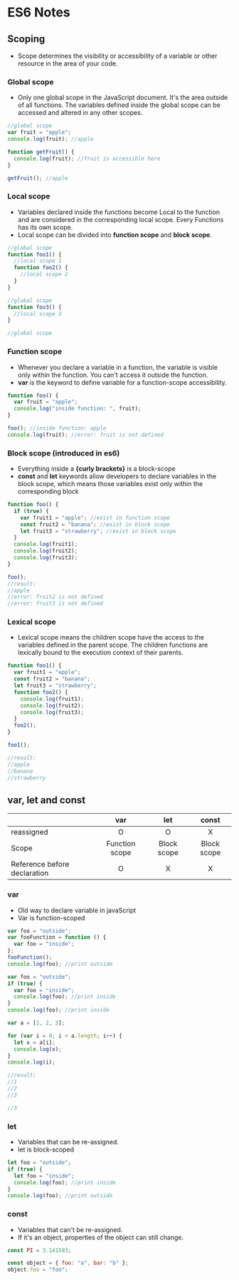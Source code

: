# ES6 Notes

## Scoping

- Scope determines the visibility or accessibility of a variable or other resource in the area of your code.

### Global scope

- Only one global scope in the JavaScript document. It's the area outside of all functions. The variables defined inside the global scope can be accessed and altered in any other scopes.

```javascript
//global scope
var fruit = "apple";
console.log(fruit); //apple

function getFruit() {
  console.log(fruit); //fruit is accessible here
}

getFruit(); //apple
```

### Local scope

- Variables declared inside the functions become Local to the function and are considered in the corresponding local scope. Every Functions has its own scope.
- Local scope can be divided into **function scope** and **block scope**.

```javascript
//global scope
function foo1() {
  //local scope 1
  function foo2() {
    //local scope 2
  }
}

//global scope
function foo3() {
  //local scope 3
}

//global scope
```

### Function scope

- Whenever you declare a variable in a function, the variable is visible only within the function. You can't access it outside the function.
- **var** is the keyword to define variable for a function-scope accessibility.

```javascript
function foo() {
  var fruit = "apple";
  console.log("inside function: ", fruit);
}

foo(); //inside function: apple
console.log(fruit); //error: fruit is not defined
```

### Block scope (introduced in es6)

- Everything inside a **{curly brackets}** is a block-scope
- **const** and **let** keywords allow developers to declare variables in the block scope, which means those variables exist only within the corresponding block

```javascript
function foo() {
  if (true) {
    var fruit1 = "apple"; //exist in function scope
    const fruit2 = "banana"; //exist in block scope
    let fruit3 = "strawberry"; //exist in block scope
  }
  console.log(fruit1);
  console.log(fruit2);
  console.log(fruit3);
}

foo();
//result:
//apple
//error: fruit2 is not defined
//error: fruit3 is not defined
```

### Lexical scope

- Lexical scope means the children scope have the access to the variables defined in the parent scope. The children functions are lexically bound to the execution context of their parents.

```javascript
function foo1() {
  var fruit1 = "apple";
  const fruit2 = "banana";
  let fruit3 = "strawberry";
  function foo2() {
    console.log(fruit1);
    console.log(fruit2);
    console.log(fruit3);
  }
  foo2();
}

foo1();

//result:
//apple
//banana
//strawberry
```

## var, let and const

|                              |      var       |     let     |    const    |
| ---------------------------- | :------------: | :---------: | :---------: |
| reassigned                   |       O        |      O      |      X      |
| Scope                        | Function scope | Block scope | Block scope |
| Reference before declaration |       O        |      X      |      X      |

### var

- Old way to declare variable in javaScript
- Var is function-scoped

```javascript
var foo = "outside";
var fooFunction = function () {
  var foo = "inside";
};
fooFunction();
console.log(foo); //print outside
```

```javascript
var foo = "outside";
if (true) {
  var foo = "inside";
  console.log(foo); //print inside
}
console.log(foo); //print inside
```

```javascript
var a = [1, 2, 3];

for (var i = 0; i < a.length; i++) {
  let x = a[i];
  console.log(x);
}
console.log(i);

//result:
//1
//2
//3

//3
```

### let

- Variables that can be re-assigned.
- let is block-scoped

```javascript
let foo = "outside";
if (true) {
  let foo = "inside";
  console.log(foo); //print inside
}
console.log(foo); //print outside
```

### const

- Variables that can't be re-assigned.
- If it's an object, properties of the object can still change.

```javascript
const PI = 3.141593;
```

```javascript
const object = { foo: "a", bar: "b" };
object.foo = "foo";
```
